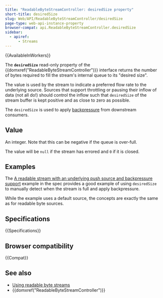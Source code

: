 ```yaml
---
title: "ReadableByteStreamController: desiredSize property"
short-title: desiredSize
slug: Web/API/ReadableByteStreamController/desiredSize
page-type: web-api-instance-property
browser-compat: api.ReadableByteStreamController.desiredSize
sidebar:
  - apiref:
      - Streams
---
```


{{AvailableInWorkers}}

The **`desiredSize`** read-only property of the {{domxref("ReadableByteStreamController")}} interface returns the number of bytes required to fill the stream's internal queue to its "desired size".

The value is used by the stream to indicate a preferred flow rate to the underlying source.
Sources that support throttling or pausing their inflow of data (not all do!) should control the inflow such that `desiredSize` of the stream buffer is kept positive and as close to zero as possible.

The `desiredSize` is used to apply [backpressure](/en-US/docs/Web/API/Streams_API/Concepts#backpressure) from downstream consumers.

## Value

An integer. Note that this can be negative if the queue is over-full.

The value will be `null` if the stream has errored and `0` if it is closed.

## Examples

The [A readable stream with an underlying push source and backpressure support](https://streams.spec.whatwg.org/#example-rs-push-backpressure) example in the spec provides a good example of using `desiredSize` to manually detect when the stream is full and apply backpressure.

While the example uses a default source, the concepts are exactly the same as for readable byte sources.

## Specifications

{{Specifications}}

## Browser compatibility

{{Compat}}

## See also

- [Using readable byte streams](/en-US/docs/Web/API/Streams_API/Using_readable_byte_streams)
- {{domxref("ReadableByteStreamController")}}
